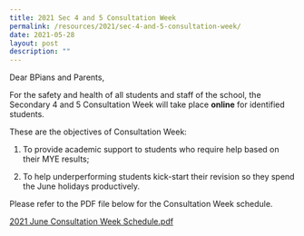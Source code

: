 ```yaml
---
title: 2021 Sec 4 and 5 Consultation Week
permalink: /resources/2021/sec-4-and-5-consultation-week/
date: 2021-05-28
layout: post
description: ""
---
```

Dear BPians and Parents,  
  
For the safety and health of all students and staff of the school, the Secondary 4 and 5 Consultation Week will take place **online** for identified students.  
  

These are the objectives of Consultation Week:

1) To provide academic support to students who require help based on their MYE results;

2) To help underperforming students kick-start their revision so they spend the June holidays productively.

  
Please refer to the PDF file below for the Consultation Week schedule.  
  
[2021 June Consultation Week Schedule.pdf](/files/2021%20June%20Consultation%20Week%20Schedule.pdf)